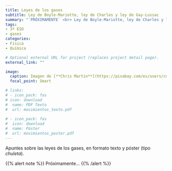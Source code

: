 ```yaml
---
title: Leyes de los gases
subtitle: Ley de Boyle-Mariotte, ley de Charles y ley de Gay-Lussac
summary: "`PRÓXIMAMENTE` <br> Ley de Boyle-Mariotte, ley de Charles y ley de Gay-Lussac."
tags:
- 3º ESO
- gases
categories:
- Física
- Química

# Optional external URL for project (replaces project detail page).
external_link: ""

image:
  caption: Imagen de [**Chris Martin**](https://pixabay.com/es/users/cmart29-3708955/) en [Pixabay](https://pixabay.com/es/)
  focal_point: Smart

# links:
# - icon_pack: fas
# icon: download
#  name: PDF Texto
#  url: movimientos_texto.pdf
  
# - icon_pack: fas
#  icon: download
#  name: Póster
#  url: movimientos_poster.pdf  
---
```


Apuntes sobre las leyes de los gases, en formato texto y póster (tipo _chuleta_).

{{% alert note %}}
Próximamente...
{{% /alert %}}
